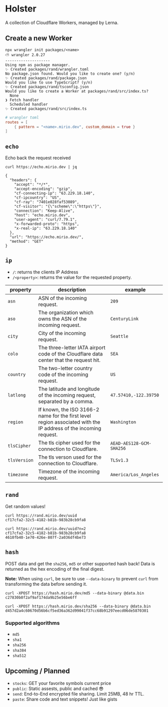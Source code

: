 # Holster

A collection of Cloudflare Workers, managed by Lerna.

## Create a new Worker

```
npx wrangler init packages/<name>
⛅️ wrangler 2.0.27
--------------------
Using npm as package manager.
✨ Created packages/rand/wrangler.toml
No package.json found. Would you like to create one? (y/n)
✨ Created packages/rand/package.json
Would you like to use TypeScript? (y/n)
✨ Created packages/rand/tsconfig.json
Would you like to create a Worker at packages/rand/src/index.ts?
  None
❯ Fetch handler
  Scheduled handler
✨ Created packages/rand/src/index.ts
```

```toml
# wrangler toml
routes = [
	{ pattern = "<name>.mirio.dev", custom_domain = true }
]
```

## `echo`

Echo back the request received

```
curl https://echo.mirio.dev | jq

{
  "headers": {
    "accept": "*/*",
    "accept-encoding": "gzip",
    "cf-connecting-ip": "63.229.18.140",
    "cf-ipcountry": "US",
    "cf-ray": "7401e028faf53089",
    "cf-visitor": "{\"scheme\":\"https\"}",
    "connection": "Keep-Alive",
    "host": "echo.mirio.dev",
    "user-agent": "curl/7.79.1",
    "x-forwarded-proto": "https",
    "x-real-ip": "63.229.18.140"
  },
  "url": "https://echo.mirio.dev/",
  "method": "GET"
}
```

## `ip`

- `/`: returns the clients IP Address
- `/<property>`: returns the value for the requested property.

| property     | description                                                                                                      | example                  |
| ------------ | ---------------------------------------------------------------------------------------------------------------- | ------------------------ |
| `asn`        | ASN of the incoming request.                                                                                     | `209`                    |
| `aso`        | The organization which owns the ASN of the incoming request.                                                     | `CenturyLink`            |
| `city`       | City of the incoming request.                                                                                    | `Seattle`                |
| `colo`       | The three-letter IATA airport code of the Cloudflare data center that the request hit.                           | `SEA`                    |
| `country`    | The two-letter country code of the incoming request.                                                             | `US`                     |
| `latlong`    | The latitude and longitude of the incoming request, separated by a comma.                                        | `47.57410,-122.39750`    |
| `region`     | If known, the ISO 3166-2 name for the first level region associated with the IP address of the incoming request. | `Washington`             |
| `tlsCipher`  | The tls cipher used for the connection to Cloudflare.                                                            | `AEAD-AES128-GCM-SHA256` |
| `tlsVersion` | The tls verson used for the connection to Cloudflare.                                                            | `TLSv1.3 `               |
| `timezone`   | Timezone of the incoming request.                                                                                | `America/Los_Angeles`    |

## `rand`

Get random values!

```
curl https://rand.mirio.dev/uuid
cf17cfa2-32c5-4182-b81b-983b28cb9fa8

curl https://rand.mirio.dev/uuid?n=2
cf17cfa2-32c5-4182-b81b-983b28cb9fa8
4610fb40-1e70-426e-807f-2a036df4be73
```

## `hash`

POST data and get the `sha256`, `md5` or other supported hash back! Data is returned as the hex encoding of the final digest.

**Note:** When using `curl`, be sure to use `--data-binary` to prevent `curl` from transforming the data before sending it.

```
curl -XPOST https://hash.mirio.dev/md5 --data-binary @data.bin
c27830b0f2af9af174da9b25e56be6ff

curl -XPOST https://hash.mirio.dev/sha256 --data-binary @data.bin
d457d2a4c60670d56b6cf5ed36a362d99041f37cc68b91297eecd06de5870301
```

### Supported algorithms

- `md5`
- `sha1`
- `sha256`
- `sha384`
- `sha512`

## Upcoming / Planned

- `stocks`: GET your favorite symbols current price
- `public`: Static assests, public and cached 😎
- `send`: End-to-End encrypted file sharing. Limit 25MB, 48 hr TTL.
- `paste`: Share code and text snippets! Just like gists
